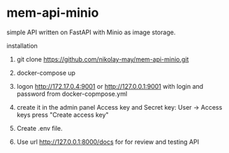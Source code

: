 # mem-api-minio
simple API written on FastAPI with Minio as image storage.


installation

1. git clone https://github.com/nikolay-may/mem-api-minio.git

2. docker-compose up

3. logon http://172.17.0.4:9001 or http://127.0.0.1:9001 with login and password from docker-copmpose.yml

4. create it in the admin panel Access key and Secret key: User -> Access keys press "Create access key"

5. Create .env file.

6. Use url http://127.0.0.1:8000/docs for for review and testing API